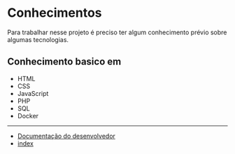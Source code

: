 # Conhecimentos

Para trabalhar nesse projeto é preciso ter algum conhecimento prévio sobre algumas tecnologias.

## Conhecimento basico em

- HTML
- CSS
- JavaScript
- PHP
- SQL
- Docker

---

- [Documentação do desenvolvedor](/docs/predocs/index.md)
- [index](/docs/index.md)
